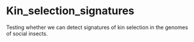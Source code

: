 # Kin_selection_signatures
Testing whether we can detect signatures of kin selection in the genomes of social insects.
